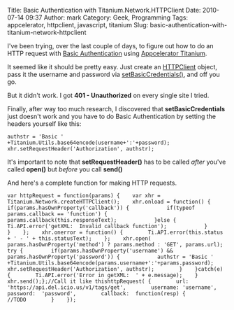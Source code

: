 Title: Basic Authentication with Titanium.Network.HTTPClient
Date: 2010-07-14 09:37
Author: mark
Category: Geek, Programming
Tags: appcelerator, httpclient, javascript, titanium
Slug: basic-authentication-with-titanium-network-httpclient

I've been trying, over the last couple of days, to figure out how to do
an HTTP request with [Basic Authentication][] using [Appcelerator
Titanium][].

It seemed like it should be pretty easy. Just create an [HTTPClient][]
object, pass it the username and password via [setBasicCredentials()][],
and off you go.

But it didn't work. I got **401 - Unauthorized** on every single site I
tried.

Finally, after way too much research, I discovered that
**setBasicCredentials** just doesn't work and you have to do Basic
Authentication by setting the headers yourself like this:


~~~~ {.javascript name="code"}
authstr = 'Basic ' +Titanium.Utils.base64encode(username+':'+password); xhr.setRequestHeader('Authorization', authstr);
~~~~



It's important to note that **setRequestHeader()** has to be called
*after* you've called **open()** but *before* you call **send()**

And here's a complete function for making HTTP requests.


~~~~ {.javascript name="code"}
var httpRequest = function(params) {    var xhr = Titanium.Network.createHTTPClient();    xhr.onload = function() {        if(params.hasOwnProperty('callback')) {            if(typeof params.callback == 'function') {                params.callback(this.responseText);            }else {                Ti.API.error('getXML:  Invalid callback function');            }        }    };    xhr.onerror = function() {        Ti.API.error(this.status + ' - ' + this.statusText);    };    xhr.open( params.hasOwnProperty('method') ? params.method : 'GET', params.url);    try {         if(params.hasOwnProperty('username') && params.hasOwnProperty('password')) {            authstr = 'Basic ' +Titanium.Utils.base64encode(params.username+':'+params.password);             xhr.setRequestHeader('Authorization', authstr);        }    }catch(e) {        Ti.API.error('Error in getXML:  ' + e.message);    }    xhr.send();};//Call it like thishttpRequest( {        url:  'https://api.del.icio.us/v1/tags/get',        username: 'username',        password:  'password',        callback:  function(resp) {            //TODO        }    });
~~~~



  [Basic Authentication]: https://en.wikipedia.org/wiki/Basic_access_authentication
  [Appcelerator Titanium]: https://www.appcelerator.com/
  [HTTPClient]: https://developer.appcelerator.com/apidoc/desktop/latest/Titanium.Network.HTTPClient-object.html
  [setBasicCredentials()]: https://developer.appcelerator.com/apidoc/desktop/latest/Titanium.Network.HTTPClient.setBasicCredentials-method.html
